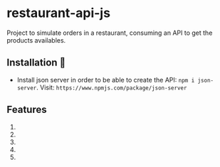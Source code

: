# restaurant-api-js
Project to simulate orders in a restaurant, consuming an API to get the products availables. 

## Installation 🔧

- Install json server in order to be able to create the API: `npm i json-server`. Visit: `https://www.npmjs.com/package/json-server`

## Features

1. 

2. 

3. 

4. 

5. 

